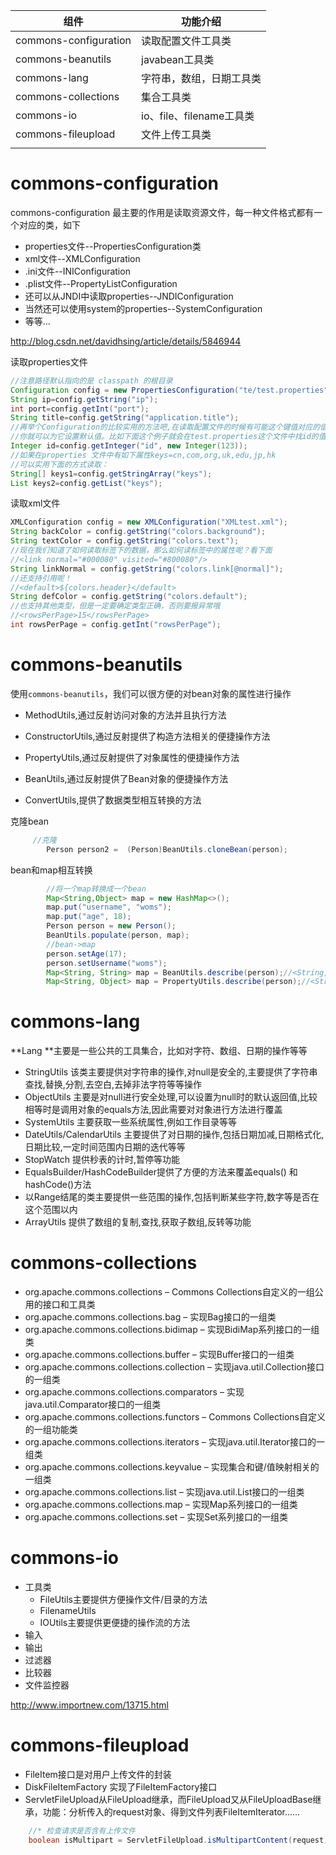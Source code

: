 | 组件                    | 功能介绍                |
| --------------------- | ------------------- |
| commons-configuration | 读取配置文件工具类           |
| commons-beanutils     | javabean工具类         |
| commons-lang          | 字符串，数组，日期工具类        |
| commons-collections   | 集合工具类               |
| commons-io            | io、file、filename工具类 |
| commons-fileupload    | 文件上传工具类             |
|                       |                     |

# commons-configuration

commons-configuration 最主要的作用是读取资源文件，每一种文件格式都有一个对应的类，如下

- properties文件--PropertiesConfiguration类
- xml文件--XMLConfiguration
- .ini文件--INIConfiguration
- .plist文件--PropertyListConfiguration
- 还可以从JNDI中读取properties--JNDIConfiguration
- 当然还可以使用system的properties--SystemConfiguration
- 等等...

http://blog.csdn.net/davidhsing/article/details/5846944

读取properties文件

```java
//注意路径默认指向的是 classpath 的根目录        
Configuration config = new PropertiesConfiguration("te/test.properties");        
String ip=config.getString("ip");        
int port=config.getInt("port");        
String title=config.getString("application.title");        
//再举个Configuration的比较实用的方法吧,在读取配置文件的时候有可能这个键值对应的值为空，那么在下面这个方法中        
//你就可以为它设置默认值。比如下面这个例子就会在test.properties这个文件中找id的值，如果找不到就会给id设置值为123               
Integer id=config.getInteger("id", new Integer(123));        
//如果在properties 文件中有如下属性keys=cn,com,org,uk,edu,jp,hk        
//可以实用下面的方式读取：        
String[] keys1=config.getStringArray("keys");        
List keys2=config.getList("keys");  
```

读取xml文件

```java
XMLConfiguration config = new XMLConfiguration("XMLtest.xml");      
String backColor = config.getString("colors.background");     
String textColor = config.getString("colors.text");     
//现在我们知道了如何读取标签下的数据，那么如何读标签中的属性呢？看下面     
//<link normal="#000080" visited="#800080"/>     
String linkNormal = config.getString("colors.link[@normal]");     
//还支持引用呢！     
//<default>${colors.header}</default>     
String defColor = config.getString("colors.default");     
//也支持其他类型，但是一定要确定类型正确，否则要报异常哦     
//<rowsPerPage>15</rowsPerPage>     
int rowsPerPage = config.getInt("rowsPerPage"); 
```

# commons-beanutils

使用`commons-beanutils`，我们可以很方便的对bean对象的属性进行操作

- MethodUtils,通过反射访问对象的方法并且执行方法

- ConstructorUtils,通过反射提供了构造方法相关的便捷操作方法

- PropertyUtils,通过反射提供了对象属性的便捷操作方法

- BeanUtils,通过反射提供了Bean对象的便捷操作方法

- ConvertUtils,提供了数据类型相互转换的方法


克隆bean

```java
     //克隆  
        Person person2 =  (Person)BeanUtils.cloneBean(person);  
```

bean和map相互转换

```java
		//将一个map转换成一个bean
		Map<String,Object> map = new HashMap<>();
		map.put("username", "woms");
		map.put("age", 18);
		Person person = new Person();
		BeanUtils.populate(person, map);
		//bean->map
		person.setAge(17);
		person.setUsername("woms");
		Map<String, String> map = BeanUtils.describe(person);//<String, String>
		Map<String, Object> map = PropertyUtils.describe(person);//<String, Object>
```

# commons-lang

**Lang **主要是一些公共的工具集合，比如对字符、数组、日期的操作等等

- StringUtils 该类主要提供对字符串的操作,对null是安全的,主要提供了字符串查找,替换,分割,去空白,去掉非法字符等等操作
- ObjectUtils 主要是对null进行安全处理,可以设置为null时的默认返回值,比较相等时是调用对象的equals方法,因此需要对对象进行方法进行覆盖
- SystemUtils 主要获取一些系统属性,例如工作目录等等
- DateUtils/CalendarUtils 主要提供了对日期的操作,包括日期加减,日期格式化,日期比较,一定时间范围内日期的迭代等等
- StopWatch 提供秒表的计时,暂停等功能
- EqualsBuilder/HashCodeBuilder提供了方便的方法来覆盖equals() 和hashCode()方法
- 以Range结尾的类主要提供一些范围的操作,包括判断某些字符,数字等是否在这个范围以内
- ArrayUtils 提供了数组的复制,查找,获取子数组,反转等功能

# commons-collections

- org.apache.commons.collections – Commons Collections自定义的一组公用的接口和工具类
- org.apache.commons.collections.bag – 实现Bag接口的一组类
- org.apache.commons.collections.bidimap – 实现BidiMap系列接口的一组类
- org.apache.commons.collections.buffer – 实现Buffer接口的一组类
- org.apache.commons.collections.collection – 实现java.util.Collection接口的一组类
- org.apache.commons.collections.comparators – 实现java.util.Comparator接口的一组类
- org.apache.commons.collections.functors – Commons Collections自定义的一组功能类
- org.apache.commons.collections.iterators – 实现java.util.Iterator接口的一组类
- org.apache.commons.collections.keyvalue – 实现集合和键/值映射相关的一组类
- org.apache.commons.collections.list – 实现java.util.List接口的一组类
- org.apache.commons.collections.map – 实现Map系列接口的一组类
- org.apache.commons.collections.set – 实现Set系列接口的一组类

# commons-io

- 工具类
  - FileUtils主要提供方便操作文件/目录的方法
  - FilenameUtils
  - IOUtils主要提供更便捷的操作流的方法
- 输入
- 输出
- 过滤器
- 比较器
- 文件监控器


http://www.importnew.com/13715.html

# commons-fileupload

- FileItem接口是对用户上传文件的封装
- DiskFileItemFactory 实现了FileItemFactory接口
- ServletFileUpload从FileUpload继承，而FileUpload又从FileUploadBase继承，功能：分析传入的request对象、得到文件列表FileItemIterator……

```java
	//* 检查请求是否含有上传文件  
    boolean isMultipart = ServletFileUpload.isMultipartContent(request);  

```

